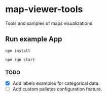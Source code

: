 # map-viewer-tools
Tools and samples of maps visualizations

## Run example App

```
npm install
```

```
npm run start
```

### TODO

- [x] Add labels examples for categorical data.
- [ ] Add custom palletes configuration feature.